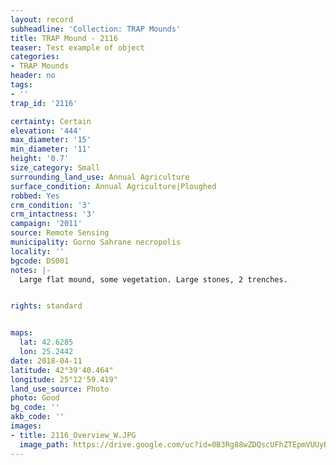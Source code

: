 ```yaml
---
layout: record
subheadline: 'Collection: TRAP Mounds'
title: TRAP Mound - 2116
teaser: Test example of object
categories:
- TRAP Mounds
header: no
tags:
- ''
trap_id: '2116'

certainty: Certain
elevation: '444'
max_diameter: '15'
min_diameter: '11'
height: '0.7'
size_category: Small
surrounding_land_use: Annual Agriculture
surface_condition: Annual Agriculture|Ploughed
robbed: Yes
crm_condition: '3'
crm_intactness: '3'
campaign: '2011'
source: Remote Sensing
municipality: Gorno Sahrane necropolis
locality: ''
bgcode: DS001
notes: |-
  Large flat mound, some vegetation. Large stones, 2 trenches.


rights: standard


maps:
  lat: 42.6285
  lon: 25.2442
date: 2018-04-11
latitude: 42°39'40.464"
longitude: 25°12'59.419"
land_use_source: Photo
photo: Good
bg_code: ''
akb_code: ''
images:
- title: 2116_Overview_W.JPG
  image_path: https://drive.google.com/uc?id=0B3Rg88wZDQscUFhZTEpmVUUyRm8
---
```

